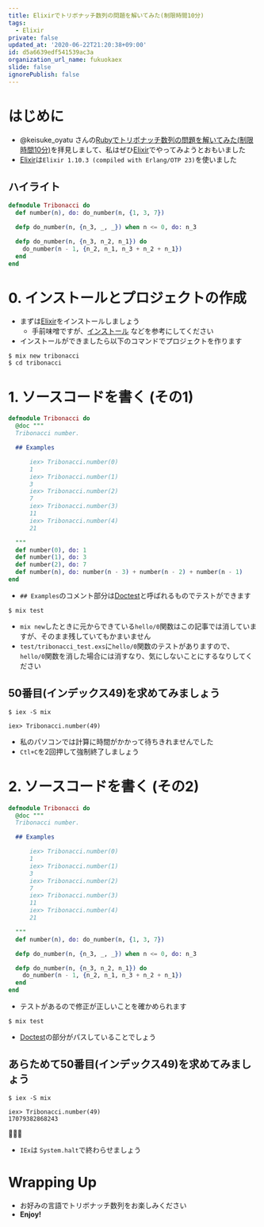 ```yaml
---
title: Elixirでトリボナッチ数列の問題を解いてみた(制限時間10分)
tags:
  - Elixir
private: false
updated_at: '2020-06-22T21:20:38+09:00'
id: d5a6639edf541539ac3a
organization_url_name: fukuokaex
slide: false
ignorePublish: false
---
```

# はじめに
- @keisuke_oyatu さんの[Rubyでトリボナッチ数列の問題を解いてみた(制限時間10分)](https://qiita.com/keisuke_oyatu/items/43c0100f885c2050b956)を拝見しまして、私はぜひ[Elixir](https://elixir-lang.org/)でやってみようとおもいました
- [Elixir](https://elixir-lang.org/)は`Elixir 1.10.3 (compiled with Erlang/OTP 23)`を使いました

## ハイライト

```elixir:lib/tribonacci.ex
defmodule Tribonacci do
  def number(n), do: do_number(n, {1, 3, 7})

  defp do_number(n, {n_3, _, _}) when n <= 0, do: n_3

  defp do_number(n, {n_3, n_2, n_1}) do
    do_number(n - 1, {n_2, n_1, n_3 + n_2 + n_1})
  end
end
```

# 0. インストールとプロジェクトの作成
- まずは[Elixir](https://elixir-lang.org/)をインストールしましょう
    - 手前味噌ですが、[インストール](https://qiita.com/torifukukaiou/items/d04d0273749c41eb50af#0-%E3%82%A4%E3%83%B3%E3%82%B9%E3%83%88%E3%83%BC%E3%83%AB) などを参考にしてください
- インストールができましたら以下のコマンドでプロジェクトを作ります

```console
$ mix new tribonacci
$ cd tribonacci
```

# 1. ソースコードを書く (その1)

```elixir:lib/tribonacci.ex
defmodule Tribonacci do
  @doc """
  Tribonacci number.

  ## Examples

      iex> Tribonacci.number(0)
      1
      iex> Tribonacci.number(1)
      3
      iex> Tribonacci.number(2)
      7
      iex> Tribonacci.number(3)
      11
      iex> Tribonacci.number(4)
      21

  """
  def number(0), do: 1
  def number(1), do: 3
  def number(2), do: 7
  def number(n), do: number(n - 3) + number(n - 2) + number(n - 1)
end
```

- `## Examples`のコメント部分は[Doctest](https://elixir-lang.org/getting-started/mix-otp/docs-tests-and-with.html#doctests)と呼ばれるものでテストができます

```console
$ mix test
```

- `mix new`したときに元からできている`hello/0`関数はこの記事では消していますが、そのまま残していてもかまいません
- `test/tribonacci_test.exs`に`hello/0`関数のテストがありますので、`hello/0`関数を消した場合には消すなり、気にしないことにするなりしてください

## 50番目(インデックス49)を求めてみましょう

```
$ iex -S mix

iex> Tribonacci.number(49)
```

- 私のパソコンでは計算に時間がかかって待ちきれませんでした
- `Ctl+C`を2回押して強制終了しましょう

# 2. ソースコードを書く (その2)

```elixir:lib/tribonacci.ex
defmodule Tribonacci do
  @doc """
  Tribonacci number.

  ## Examples

      iex> Tribonacci.number(0)
      1
      iex> Tribonacci.number(1)
      3
      iex> Tribonacci.number(2)
      7
      iex> Tribonacci.number(3)
      11
      iex> Tribonacci.number(4)
      21

  """
  def number(n), do: do_number(n, {1, 3, 7})

  defp do_number(n, {n_3, _, _}) when n <= 0, do: n_3

  defp do_number(n, {n_3, n_2, n_1}) do
    do_number(n - 1, {n_2, n_1, n_3 + n_2 + n_1})
  end
end
```

- テストがあるので修正が正しいことを確かめられます

```console
$ mix test
```

- [Doctest](https://elixir-lang.org/getting-started/mix-otp/docs-tests-and-with.html#doctests)の部分がパスしていることでしょう

## あらためて50番目(インデックス49)を求めてみましょう

```
$ iex -S mix

iex> Tribonacci.number(49)
17079382868243
```

:tada::tada::tada:

- `IEx`は `System.halt`で終わらせましょう


# Wrapping Up
- お好みの言語でトリボナッチ数列をお楽しみください
- **Enjoy!**
 
